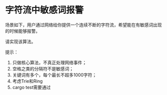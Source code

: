 # 字符流中敏感词报警

场景如下，用户通过网络给你提供一个连续不断的字符流，希望能在有敏感词出现的时候能够报警。

请实现该算法。

提示：
1. 只做核心算法，不真正处理网络事件；
2. 空格之类的分隔符不是敏感词；
3. 关键词有多个，每个最长不超多1000字符；
4. 考虑Trie和Ring
5. cargo test需要通过
